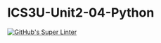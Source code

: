 # ICS3U-Unit2-04-Python

[![GitHub's Super Linter](https://github.com/Peter-Gemmell/ICS3U-Unit2-04-Python/workflows/GitHub's%20Super%20Linter/badge.svg)](https://github.com/Peter-Gemmell/ICS3U-Unit2-04-Python/actions)

